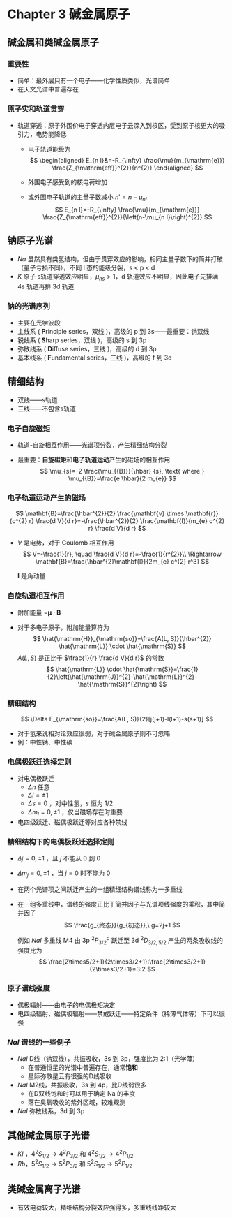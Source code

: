 # Chapter 3 碱金属原子

## 碱金属和类碱金属原子

### 重要性

- 简单：最外层只有一个电子——化学性质类似，光谱简单
- 在天文光谱中普遍存在

### 原子实和轨道贯穿

- 轨道穿透：原子外围价电子穿透内层电子云深入到核区，受到原子核更大的吸引力，电势能降低

  - 电子轨道能级为
    $$
    \begin{aligned}
    E_{n l}&=-R_{\infty} \frac{\mu}{m_{\mathrm{e}}} \frac{Z_{\mathrm{eff}}^{2}}{n^{2}}
    \end{aligned}
    $$

  - 外围电子感受到的核电荷增加

  - 或外围电子轨道的主量子数减小 $n'=n-\mu_{nl}$
    $$
    E_{n l}=-R_{\infty} \frac{\mu}{m_{\mathrm{e}}} \frac{Z_{\mathrm{eff}}^{2}}{\left(n-\mu_{n l}\right)^{2}}
    $$

## 钠原子光谱

- ${Na}$ 虽然具有类氢结构，但由于贯穿效应的影响，相同主量子数下的简并打破（量子亏损不同），不同 l 态的能级分裂，s < p < d
- ${K}$ 原子 s​ 轨道穿透效应明显，$\mu_{ns}>1$，d 轨道效应不明显，因此电子先排满 4s​ 轨道再排 ​3d​ 轨道

### 钠的光谱序列

- 主要在光学波段
- 主线系 ( **P**rinciple series，双线 )，高级的 p 到 3s——最重要：钠双线
- 锐线系 ( **S**harp series，双线 )，高级的 s 到 3p
- 弥散线系 ( **D**iffuse series，三线 )，高级的 d 到 3p
- 基本线系 ( **F**undamental series，三线 )，高级的 f 到 3d

## 精细结构

- 双线——s轨道
- 三线——不包含s轨道

### 电子自旋磁矩

- 轨道-自旋相互作用——光谱项分裂，产生精细结构分裂

- 最重要：**自旋磁矩**和**电子轨道运动**产生的磁场的相互作用
  $$
  \mu_{s}=-2 \frac{\mu_{{B}}}{\hbar} {s}, \text{ where } \mu_{{B}}=\frac{e \hbar}{2 m_{e}}
  $$

### 电子轨道运动产生的磁场

$$
\mathbf{B}=\frac{\hbar^{2}}{2} \frac{\mathbf{v} \times \mathbf{r}}{c^{2} r} \frac{d V}{d r}=-\frac{\hbar^{2}}{2} \frac{\mathbf{l}}{m_{e} c^{2} r} \frac{d V}{d r}
$$

- $V$ 是电势，对于 Coulomb 相互作用
  $$
  V=-\frac{1}{r}, \quad \frac{d V}{d r}=-\frac{1}{r^{2}}\\
  \Rightarrow \mathbf{B}=\frac{\hbar^{2}\mathbf{l}}{2m_{e} c^{2} r^3}
  $$

  $\mathbf{l}$ 是角动量

### 自旋轨道相互作用

- 附加能量 $-\boldsymbol{\mu} \cdot \mathbf{B}$

- 对于多电子原子，附加能量算符为
  $$
  \hat{\mathrm{H}}_{\mathrm{so}}=\frac{A(L, S)}{\hbar^{2}} \hat{\mathrm{L}} \cdot \hat{\mathrm{S}}
  $$
  $A(L,S)$ 是正比于 $\frac{1}{r} \frac{d V}{d r}$ 的常数
  $$
  \hat{\mathrm{L}} \cdot \hat{\mathrm{S}}=\frac{1}{2}\left(\hat{\mathrm{J}}^{2}-\hat{\mathrm{L}}^{2}-\hat{\mathrm{S}}^{2}\right)
  $$
### 精细结构
$$
  \Delta E_{\mathrm{so}}=\frac{A(L, S)}{2}[j(j+1)-l(l+1)-s(s+1)]
$$

- 对于氢来说相对论效应很弱，对于碱金属原子则不可忽略
- 例：中性钠、中性碳

### 电偶极跃迁选择定则

- 对电偶极跃迁
  - $\Delta n$ 任意
  - $\Delta l=\pm1$
  - $\Delta s=0$ ，对中性氢，$s$ 恒为 $1/2$
  - $\Delta m_l=0,\pm1$ ，仅当磁场存在时重要
- 电四级跃迁、磁偶极跃迁等对应各种禁线

### 精细结构下的电偶极跃迁选择定则

- $\Delta j=0, \pm 1$ ，且 $j$ 不能从 0 到 0

- $\Delta m_{j}=0, \pm 1$ ，当 $j=0$ 时不能为 0

- 在两个光谱项之间跃迁产生的一组精细结构谱线称为一多重线

- 在一组多重线中，谱线的强度正比于简并因子与光谱项线强度的乘积，其中简并因子
  $$
  \frac{g_{终态}}{g_{初态}},\ g=2j+1
  $$

  例如 ${NaI}$ 多重线 M4 由 3p $^2P^o_{3/2}$ 跃迁至 3d $^2D_{3/2,5/2}$ 产生的两条吸收线的强度比为
  $$
  \frac{2\times5/2+1}{2\times3/2+1}:\frac{2\times3/2+1}{2\times3/2+1}=3:2
  $$

### 原子谱线强度

- 偶极辐射——由电子的电偶极矩决定
- 电四级辐射、磁偶极辐射——禁戒跃迁——特定条件（稀薄气体等）下可以很强

### ${NaI}$ 谱线的一些例子
  - ${NaI}$ D线（钠双线），共振吸收，3s 到 3p，强度比为 2:1（光学薄）
      - 在普通恒星的光谱中普遍存在，通常**饱和**
      - 星际弥散星云有很强的D线吸收
  - ${NaI}$ M2线，共振吸收，3s 到 4p，比D线弱很多
      - 在D双线饱和时可以用于确定 Na 的丰度
      - 落在臭氧吸收的紫外区域，较难观测
  - ${NaI}$ 弥散线系，3d 到 3p 

## 其他碱金属原子光谱

- ${KI}$ ，$4^2S_{1/2}\to4^2P_{3/2}$ 和 $4^2S_{1/2}\to4^2P_{1/2}$
- ${Rb}$，$5^2S_{1/2}\to5^2P_{3/2}$ 和 $5^2S_{1/2}\to5^2P_{1/2}$

## 类碱金属离子光谱

- 有效电荷较大，精细结构分裂效应强得多，多重线线距较大
